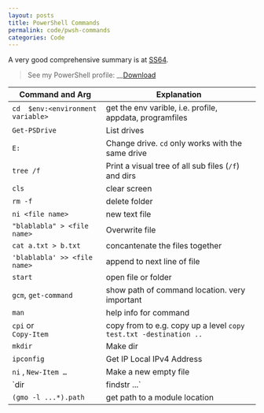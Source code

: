 ```yaml
---
layout: posts
title: PowerShell Commands
permalink: code/pwsh-commands
categories: Code
---
```


A very good comprehensive summary is at [SS64](https://ss64.com/ps/).

> See my PowerShell profile: __[Download](../../../assets/pwsh.ps1)

Command and Arg | Explanation
-|-
`cd  $env:<environment variable>`| get the env varible, i.e. profile, appdata, programfiles
`Get-PSDrive` | List drives
`E:` | Change drive. `cd` only works with the same drive
`tree /f` | Print a visual tree of all sub files (`/f`) and dirs
`cls` | clear screen
`rm -f` | delete folder
`ni <file name>`| new text file
`"blablabla" > <file name>`  | Overwrite file
`cat a.txt > b.txt` | concantenate the files together
`'blablabla' >> <file name>` | append to next line of file
`start` | open file or folder
`gcm`, `get-command` | show path of command location. very important
 `man`|  help info for command
 `cpi` or<br>`Copy-Item` | copy from to e.g. copy up a level `copy  test.txt -destination ..`
`mkdir` | Make dir
`ipconfig`| Get IP Local IPv4 Address
 `ni` , `New-Item …`| Make a new empty file
`dir | findstr ...`  | search the current dir for the string '...'
`(gmo -l ...*).path` | get path to a module location

